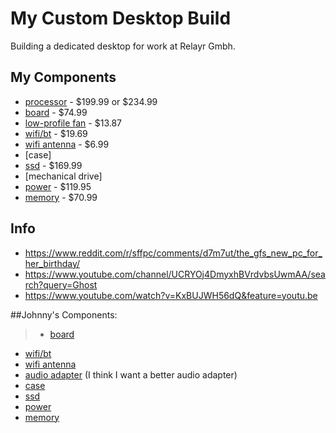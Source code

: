 # My Custom Desktop Build
Building a dedicated desktop for work at Relayr Gmbh.

## My Components
- [processor](https://www.newegg.com/amd-ryzen-5-3600/p/N82E16819113569) - $199.99 or $234.99
- [board](https://www.newegg.com/p/N82E16813157843) - $74.99
- [low-profile fan](https://www.amazon.com/AMD-Connector-Aluminum-Heatsink-3-93-Inch/dp/B079PZWX2L?ref_=fsclp_pl_dp_9) - $13.87
- [wifi/bt](https://www.amazon.com/Intel-Wireless-Ac-9260-2230-Gigabit/dp/B079QJQF4Y) - $19.69
- [wifi antenna](https://www.amazon.com/dp/B07DB6ZG3B/ref=sspa_dk_hqp_detail_aax_0?psc=1) - $6.99
- [case]
- [ssd](https://www.newegg.com/Product/Product.aspx?item=N82E16820147691) - $169.99
- [mechanical drive]
- [power](https://www.amazon.com/CORSAIR-SF600-Modular-Supply-Certified/dp/B01CGI5M24) - $119.95
- [memory](https://www.newegg.com/crucial-16gb-288-pin-ddr4-sdram/p/N82E16820156224) - $70.99

## Info
- https://www.reddit.com/r/sffpc/comments/d7m7ut/the_gfs_new_pc_for_her_birthday/
- https://www.youtube.com/channel/UCRYOj4DmyxhBVrdvbsUwmAA/search?query=Ghost
- https://www.youtube.com/watch?v=KxBUJWH56dQ&feature=youtu.be

##Johnny's Components:
> - [board](https://simplynuc.com/7i7dnbe-board-kit/)
- [wifi/bt](https://www.amazon.com/Intel-Wireless-Ac-9260-2230-Gigabit/dp/B079QJQF4Y)
- [wifi antenna](https://www.amazon.com/dp/B07DB6ZG3B/ref=sspa_dk_hqp_detail_aax_0?psc=1)
- [audio adapter](https://www.amazon.com/VicTsing-Gold-Plated-Converter-Adapter-Laptop/dp/B016HL49OS/ref=sr_1_4?s=electronics&ie=UTF8&qid=1538444099&sr=1-4&keywords=hdmi+to+3.5mm) (I think I want a better audio adapter)
- [case](https://www.amazon.com/Akasa-Plato-fanless-Generation-NUC39-M1B/dp/B079Z1FNJH)
- [ssd](https://www.newegg.com/Product/Product.aspx?item=N82E16820147691)
- [power](https://www.amazon.com/dp/B079X3JN44/ref=sspa_dk_detail_3?psc=1)
- [memory](https://www.amazon.com/Crucial-16GBx2-PC4-19200-SODIMM-260-Pin/dp/B019FRCV9G?th=1)

